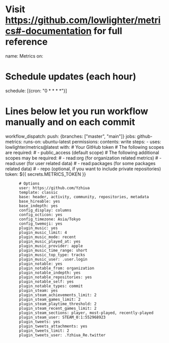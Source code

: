 # Visit https://github.com/lowlighter/metrics#-documentation for full reference
name: Metrics
on:
  # Schedule updates (each hour)
  schedule: [{cron: "0 * * * *"}]
  # Lines below let you run workflow manually and on each commit
  workflow_dispatch:
  push: {branches: ["master", "main"]}
jobs:
  github-metrics:
    runs-on: ubuntu-latest
    permissions:
      contents: write
    steps:
      - uses: lowlighter/metrics@latest
        with:
          # Your GitHub token
          # The following scopes are required:
          #  - public_access (default scope)
          # The following additional scopes may be required:
          #  - read:org      (for organization related metrics)
          #  - read:user     (for user related data)
          #  - read:packages (for some packages related data)
          #  - repo          (optional, if you want to include private repositories)
          token: ${{ secrets.METRICS_TOKEN }}

          # Options
          user: https://github.com/Yzhiua
          template: classic
          base: header, activity, community, repositories, metadata
          base_hireable: yes
          base_indepth: yes
          config_display: columns
          config_octicon: yes
          config_timezone: Asia/Tokyo
          config_twemoji: yes
          plugin_music: yes
          plugin_music_limit: 4
          plugin_music_mode: recent
          plugin_music_played_at: yes
          plugin_music_provider: apple
          plugin_music_time_range: short
          plugin_music_top_type: tracks
          plugin_music_user: .user.login
          plugin_notable: yes
          plugin_notable_from: organization
          plugin_notable_indepth: yes
          plugin_notable_repositories: yes
          plugin_notable_self: yes
          plugin_notable_types: commit
          plugin_steam: yes
          plugin_steam_achievements_limit: 2
          plugin_steam_games_limit: 2
          plugin_steam_playtime_threshold: 2
          plugin_steam_recent_games_limit: 2
          plugin_steam_sections: player, most-played, recently-played
          plugin_steam_user: STEAM_0:1:552968923
          plugin_tweets: yes
          plugin_tweets_attachments: yes
          plugin_tweets_limit: 2
          plugin_tweets_user: .Yzhiua_Re.twitter
